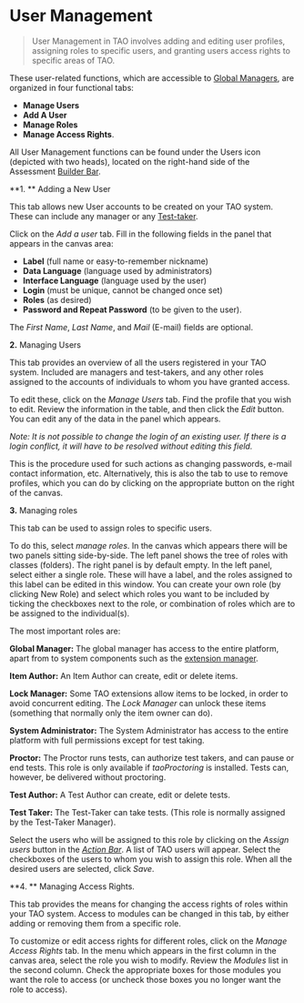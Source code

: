 # User Management

>User Management in TAO involves adding and editing user profiles, assigning roles to specific users, and granting users access rights to specific areas of TAO.
 

These user-related functions, which are accessible to [Global Managers](../appendix/glossary.md#global-manager), are organized in four functional tabs: 

- **Manage Users**
- **Add A User**
- **Manage Roles**
- **Manage Access Rights**. 


All User Management functions can be found under the Users icon (depicted with two heads), located on the right-hand side of the Assessment [Builder Bar](../appendix/glossary.md#builder_bar). 


**1. ** Adding a New User

This tab allows new User accounts to be created on your TAO system. These can include any manager or any [Test-taker](../appendix/glossary.md#test-taker).

Click on the *Add a user* tab. Fill in the following fields in the panel that appears in the canvas area: 

- **Label** (full name or easy-to-remember nickname)
- **Data Language** (language used by administrators)
- **Interface Language** (language used by the user)
- **Login** (must be unique, cannot be changed once set)
- **Roles** (as desired) 
- **Password and Repeat Password** (to be given to the user). 
 
The *First Name*, *Last Name*, and *Mail* (E-mail) fields are optional.

**2.** Managing Users

This tab provides an overview of all the users registered in your TAO system. Included are managers and test-takers, and any other roles assigned to the accounts of individuals to whom you have granted access.

To edit these, click on the *Manage Users* tab. Find the profile that you wish to edit. Review the information in the table, and then click the *Edit* button. You can edit any of the data in the panel which appears.

*Note: It is not possible to change the login of an existing user. If there is a login conflict, it will have to be resolved without editing this field.*

This is the procedure used for such actions as changing passwords, e-mail contact information, etc. Alternatively, this is also the tab to use to remove profiles, which you can do by clicking on the appropriate button on the right of the canvas.

**3.** Managing roles

This tab can be used to assign roles to specific users. 

To do this, select *manage roles*. In the canvas which appears there will be two panels sitting side-by-side. The left panel shows the tree of roles with classes (folders). The right panel is by default empty. In the left panel, select either a single role. These will have a label, and the roles assigned to this label can be edited in this window. You can create your own role (by clicking New Role) and select which roles you want to be included by ticking the checkboxes next to the  role, or combination of roles which are to be assigned to the individual(s). 

The most important roles are:

**Global Manager:** The global manager has access to the entire platform, apart from to system components such as the [extension manager](../appendix/glossary.md#extensions-manager).

**Item Author:** An Item Author can create, edit or delete items.

**Lock Manager:** Some TAO extensions allow items to be locked, in order to avoid concurrent editing. The *Lock Manager* can unlock these items (something that normally only the item owner can do).

**System Administrator:** The System Administrator has access to the entire platform with full permissions except for test taking.

**Proctor:** The Proctor runs tests, can authorize test takers, and can pause or end tests. This role is only available if *taoProctoring* is installed. Tests can, however, be delivered without proctoring.

**Test Author:** A Test Author can create, edit or delete tests.

**Test Taker:** The Test-Taker can take tests. (This role is normally assigned by the Test-Taker Manager).

Select the users who will be assigned to this role by clicking on the *Assign users* button in the *[Action Bar](../appendix/glossary.md#action-bar)*. A list of TAO users will appear. Select the checkboxes of the users to whom you wish to assign this role. When all the desired users are selected, click *Save*.


**4. ** Managing Access Rights.

This tab provides the means for changing the access rights of roles within your TAO system. Access to modules can be changed in this tab, by either adding or removing them from a specific role.

To customize or edit access rights for different roles, click on the *Manage Access Rights* tab. In the menu which appears in the first column in the canvas area, select the role you wish to modify. Review the *Modules* list in the second column. Check the appropriate boxes for those modules you want the role to access (or uncheck those boxes you no longer want the role to access). 